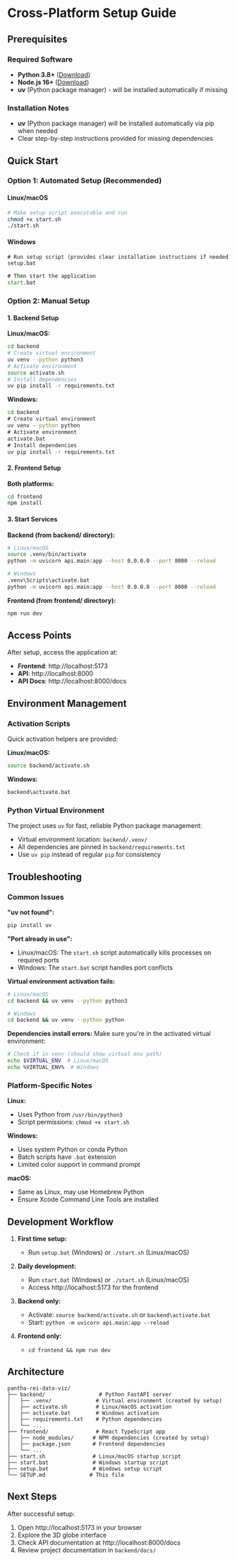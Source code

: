 # Cross-Platform Setup Guide

## Prerequisites

### Required Software
- **Python 3.8+** ([Download](https://www.python.org/downloads/))
- **Node.js 16+** ([Download](https://nodejs.org/))
- **uv** (Python package manager) - will be installed automatically if missing

### Installation Notes
- **uv** (Python package manager) will be installed automatically via pip when needed
- Clear step-by-step instructions provided for missing dependencies

## Quick Start

### Option 1: Automated Setup (Recommended)

#### Linux/macOS
```bash
# Make setup script executable and run
chmod +x start.sh
./start.sh
```

#### Windows
```cmd
# Run setup script (provides clear installation instructions if needed)
setup.bat

# Then start the application
start.bat
```

### Option 2: Manual Setup

#### 1. Backend Setup

**Linux/macOS:**
```bash
cd backend
# Create virtual environment
uv venv --python python3
# Activate environment
source activate.sh
# Install dependencies
uv pip install -r requirements.txt
```

**Windows:**
```cmd
cd backend
# Create virtual environment
uv venv --python python
# Activate environment
activate.bat
# Install dependencies
uv pip install -r requirements.txt
```

#### 2. Frontend Setup

**Both platforms:**
```bash
cd frontend
npm install
```

#### 3. Start Services

**Backend (from backend/ directory):**
```bash
# Linux/macOS
source .venv/bin/activate
python -m uvicorn api.main:app --host 0.0.0.0 --port 8000 --reload

# Windows
.venv\Scripts\activate.bat
python -m uvicorn api.main:app --host 0.0.0.0 --port 8000 --reload
```

**Frontend (from frontend/ directory):**
```bash
npm run dev
```

## Access Points

After setup, access the application at:
- **Frontend**: http://localhost:5173
- **API**: http://localhost:8000
- **API Docs**: http://localhost:8000/docs

## Environment Management

### Activation Scripts

Quick activation helpers are provided:

**Linux/macOS:**
```bash
source backend/activate.sh
```

**Windows:**
```cmd
backend\activate.bat
```

### Python Virtual Environment

The project uses `uv` for fast, reliable Python package management:
- Virtual environment location: `backend/.venv/`
- All dependencies are pinned in `backend/requirements.txt`
- Use `uv pip` instead of regular `pip` for consistency

## Troubleshooting

### Common Issues

**"uv not found":**
```bash
pip install uv
```

**"Port already in use":**
- Linux/macOS: The `start.sh` script automatically kills processes on required ports
- Windows: The `start.bat` script handles port conflicts

**Virtual environment activation fails:**
```bash
# Linux/macOS
cd backend && uv venv --python python3

# Windows
cd backend && uv venv --python python
```

**Dependencies install errors:**
Make sure you're in the activated virtual environment:
```bash
# Check if in venv (should show virtual env path)
echo $VIRTUAL_ENV  # Linux/macOS
echo %VIRTUAL_ENV%  # Windows
```

### Platform-Specific Notes

**Linux:**
- Uses Python from `/usr/bin/python3`
- Script permissions: `chmod +x start.sh`

**Windows:**
- Uses system Python or conda Python
- Batch scripts have `.bat` extension
- Limited color support in command prompt

**macOS:**
- Same as Linux, may use Homebrew Python
- Ensure Xcode Command Line Tools are installed

## Development Workflow

1. **First time setup:**
   - Run `setup.bat` (Windows) or `./start.sh` (Linux/macOS)

2. **Daily development:**
   - Run `start.bat` (Windows) or `./start.sh` (Linux/macOS)
   - Access http://localhost:5173 for the frontend

3. **Backend only:**
   - Activate: `source backend/activate.sh` or `backend\activate.bat`
   - Start: `python -m uvicorn api.main:app --reload`

4. **Frontend only:**
   - `cd frontend && npm run dev`

## Architecture

```
pantha-rei-data-viz/
├── backend/                 # Python FastAPI server
│   ├── .venv/              # Virtual environment (created by setup)
│   ├── activate.sh         # Linux/macOS activation
│   ├── activate.bat        # Windows activation
│   ├── requirements.txt    # Python dependencies
│   └── ...
├── frontend/               # React TypeScript app
│   ├── node_modules/      # NPM dependencies (created by setup)
│   ├── package.json       # Frontend dependencies
│   └── ...
├── start.sh               # Linux/macOS startup script
├── start.bat              # Windows startup script
├── setup.bat              # Windows setup script
└── SETUP.md              # This file
```

## Next Steps

After successful setup:
1. Open http://localhost:5173 in your browser
2. Explore the 3D globe interface
3. Check API documentation at http://localhost:8000/docs
4. Review project documentation in `backend/docs/`